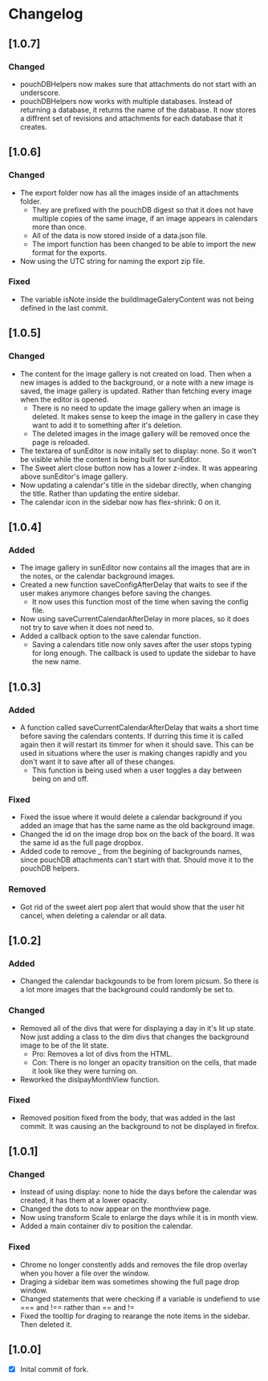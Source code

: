 # Changelog

## [1.0.7] 

### Changed
- pouchDBHelpers now makes sure that attachments do not start with an underscore.
 - pouchDBHelpers now works with multiple databases. Instead of returning a database, it returns the name of the database. It now stores a diffrent set of revisions and attachments for each database that it creates.

## [1.0.6]

### Changed
- The export folder now has all the images inside of an attachments folder. 
    - They are prefixed with the pouchDB digest so that it does not have multiple copies of the same image, if an image appears in calendars more than once.
    - All of the data is now stored inside of a data.json file. 
    - The import function has been changed to be able to import the new format for the exports. 
- Now using the UTC string for naming the export zip file.

### Fixed
- The variable isNote inside the buildImageGaleryContent was not being defined in the last commit.

## [1.0.5]

### Changed
- The content for the image gallery is not created on load. Then when a new images is added to the background, or a note with a new image is saved, the image gallery is updated. Rather than fetching every image when the editor is opened. 
    - There is no need to update the image gallery when an image is deleted. It makes sense to keep the image in the gallery in case they want to add it to something after it's deletion. 
    - The deleted images in the image gallery will be removed once the page is reloaded. 
- The textarea of sunEditor is now initally set to display: none. So it won't be visible while the content is being built for sunEditor.
- The Sweet alert close button now has a lower z-index. It was appearing above sunEditor's image gallery. 
- Now updating a calendar's title in the sidebar directly, when changing the title. Rather than updating the entire sidebar.
- The calendar icon in the sidebar now has flex-shrink: 0 on it.


## [1.0.4]

### Added
- The image gallery in sunEditor now contains all the images that are in the notes, or the calendar background images. 
- Created a new function saveConfigAfterDelay that waits to see if the user makes anymore changes before saving the changes. 
    - It now uses this function most of the time when saving the config file.
- Now using saveCurrentCalendarAfterDelay in more places, so it does not try to save when it does not need to.
- Added a callback option to the save calendar function. 
    - Saving a calendars title now only saves after the user stops typing for long enough. The callback is used to update the sidebar to have the new name. 

## [1.0.3]

### Added
-  A function called saveCurrentCalendarAfterDelay that waits a short time before saving the calendars contents. If durring this time it is called again then it will restart its timmer for when it should save. This can be used in situations where the user is making changes rapidly and you don't want it to save after all of these changes.
    - This function is being used when a user toggles a day between being on and off. 

### Fixed
- Fixed the issue where it would delete a calendar background if you added an image that has the same name as the old background image.
- Changed the id on the image drop box on the back of the board. It was the same id as the full page dropbox.
- Added code to remove _ from the begining of backgrounds names, since pouchDB attachments can't start with that. Should move it to the pouchDB helpers.

### Removed
- Got rid of the sweet alert pop alert that would show that the user hit cancel, when deleting a calendar or all data.

## [1.0.2]

### Added
- Changed the calendar backgounds to be from lorem picsum. So there is a lot more images that the background could randomly be set to. 

### Changed
- Removed all of the divs that were for displaying a day in it's lit up state. Now just adding a class to the dim divs that changes the background image to be of the lit state.
    - Pro: Removes a lot of divs from the HTML.
    - Con: There is no longer an opacity transition on the cells, that made it look like they were turning on. 
- Reworked the dislpayMonthView function.

### Fixed
- Removed position fixed from the body, that was added in the last commit. It was causing an the background to not be displayed in firefox.

## [1.0.1]

### Changed
- Instead of using display: none to hide the days before the calendar was created, it has them at a lower opacity.
- Changed the dots to now appear on the monthview page.
- Now using transform Scale to enlarge the days while it is in month view.  
- Added a main container div to position the calendar. 

### Fixed
- Chrome no longer constently adds and removes the file drop overlay when you hover a file over the window. 
- Draging a sidebar item was sometimes showing the full page drop window.
- Changed statements that were checking if a variable is undefiend to use === and !== rather than == and !=
- Fixed the tooltip for draging to rearange the note items in the sidebar. Then deleted it.

## [1.0.0]
- [x] Inital commit of fork.